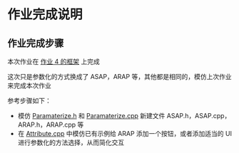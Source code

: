 # 作业完成说明

## 作业完成步骤

本次作业在 [作业 4 的框架](../../4_MinSurfMeshPara/project) 上完成

这次只是参数化的方式换成了 ASAP，ARAP 等，其他都是相同的，模仿上次作业来完成本次作业

参考步骤如下：

- 模仿 [Paramaterize.h](../../4_MinSurfMeshPara/project/include/Engine/MeshEdit/Paramaterize.h) 和 [Paramaterize.cpp](../../4_MinSurfMeshPara/project/src/Engine/MeshEdit/Paramaterize.cpp) 新建文件 ASAP.h，ASAP.cpp，ARAP.h，ARAP.cpp 等
- 在 [Attribute.cpp](../../4_MinSurfMeshPara/project/src/UI/Attribute.cpp) 中模仿已有示例给 ARAP 添加一个按钮，或者添加适当的 UI 进行参数化的方法选择，从而简化交互


